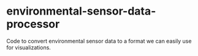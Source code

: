 environmental-sensor-data-processor
===================================

Code to convert environmental sensor data to a format we can easily use for visualizations.

